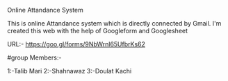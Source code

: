 Online Attandance System

This is online Attandance system which is directly connected by Gmail.
I'm created this web with the help of  Googleform and Googlesheet 

URL:-
https://goo.gl/forms/9NbWrnl65UfbrKs62

#group Members:-

1:-Talib Mari
2:-Shahnawaz
3:-Doulat Kachi

